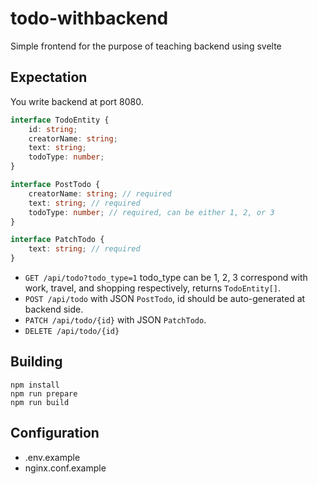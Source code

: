 # todo-withbackend

Simple frontend for the purpose of teaching backend using svelte

## Expectation

You write backend at port 8080.

```typescript
interface TodoEntity {
    id: string;
    creatorName: string;
    text: string;
    todoType: number;
}

interface PostTodo {
    creatorName: string; // required
    text: string; // required
    todoType: number; // required, can be either 1, 2, or 3
}

interface PatchTodo {
    text: string; // required
}
```

- `GET /api/todo?todo_type=1` todo_type can be 1, 2, 3 correspond with work, travel, and shopping respectively, returns `TodoEntity[]`.
- `POST /api/todo` with JSON `PostTodo`, id should be auto-generated at backend side.
- `PATCH /api/todo/{id}` with JSON `PatchTodo`.
- `DELETE /api/todo/{id}`

## Building

```
npm install
npm run prepare
npm run build
```

## Configuration

- .env.example
- nginx.conf.example
